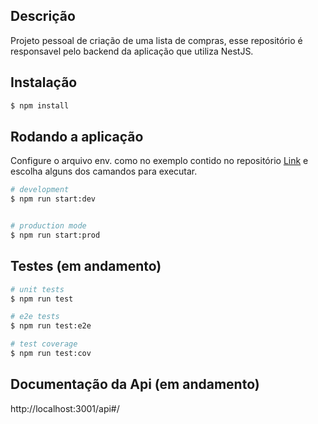 ## Descrição

Projeto pessoal de criação de uma lista de compras, esse repositório é responsavel pelo backend da aplicação que utiliza NestJS.

## Instalação

```bash
$ npm install
```

## Rodando a aplicação
Configure o arquivo env. como no exemplo contido no repositório <a href="https://github.com/Tadeujr/lista-backend/blob/development/.env.example">Link</a> e escolha alguns dos camandos para executar.
```bash
# development
$ npm run start:dev


# production mode
$ npm run start:prod
```

## Testes (em andamento)

```bash
# unit tests
$ npm run test

# e2e tests
$ npm run test:e2e

# test coverage
$ npm run test:cov
```

## Documentação da Api (em andamento)
http://localhost:3001/api#/


